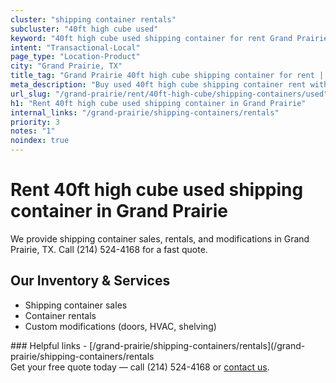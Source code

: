 ```yaml
---
cluster: "shipping container rentals"
subcluster: "40ft high cube used"
keyword: "40ft high cube used shipping container for rent Grand Prairie, TX"
intent: "Transactional-Local"
page_type: "Location-Product"
city: "Grand Prairie, TX"
title_tag: "Grand Prairie 40ft high cube shipping container for rent | LC"
meta_description: "Buy used 40ft high cube shipping container rent with local delivery in Grand Prairie, TX. LC Container — local Since 2003. Request a fast quote today."
url_slug: "/grand-prairie/rent/40ft-high-cube/shipping-containers/used"
h1: "Rent 40ft high cube used shipping container in Grand Prairie"
internal_links: "/grand-prairie/shipping-containers/rentals"
priority: 3
notes: "1"
noindex: true
---
```


# Rent 40ft high cube used shipping container in Grand Prairie

We provide shipping container sales, rentals, and modifications in Grand Prairie, TX. Call (214) 524-4168 for a fast quote.

## Our Inventory & Services
- Shipping container sales
- Container rentals
- Custom modifications (doors, HVAC, shelving)

<div data-section="internal-links">
### Helpful links
- [/grand-prairie/shipping-containers/rentals](/grand-prairie/shipping-containers/rentals
</div>

<div data-section="cta">
Get your free quote today — call (214) 524-4168 or <a href="/contact">contact us</a>.
</div>

<script type="application/ld+json">{"@context":"https://schema.org","@type":"FAQPage","mainEntity":[{"@type":"Question","name":"How much does delivery cost in Grand Prairie, TX?","acceptedAnswer":{"@type":"Answer","text":"Delivery costs vary by distance and container size. Most deliveries in Grand Prairie, TX range from $150-$300. Call (214) 524-4168 for an exact quote based on your specific location."}},{"@type":"Question","name":"Do you offer financing or payment plans?","acceptedAnswer":{"@type":"Answer","text":"We accept major credit cards, checks, and can discuss commercial terms for bulk purchases. Call (214) 524-4168 to discuss options."}},{"@type":"Question","name":"Can you customize containers in Grand Prairie, TX?","acceptedAnswer":{"@type":"Answer","text":"Yes — we perform modifications like doors, HVAC, insulation, and shelving. Request a custom quote at (214) 524-4168 or via our contact form."}}]}</script>
